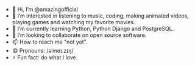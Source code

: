 - 👋 Hi, I’m @amazingofficial
- 👀 I’m interested in listening to music, coding, making animated videos, playing games and watching my favorite movies.
- 🌱 I’m currently learning Python, Python Django and PostgreSQL.
- 💞️ I’m looking to collaborate on open source software.
- 📫 How to reach me "not yet".
- 😄 Pronouns: /əˈmeɪ.zɪŋ/
- ⚡ Fun fact: do what I love.

<!---
amazingofficial/amazingofficial is a ✨ special ✨ repository because its `README.md` (this file) appears on your GitHub profile.
You can click the Preview link to take a look at your changes.
--->

